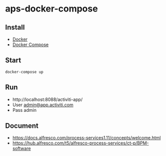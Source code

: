 # aps-docker-compose

## Install

- [Docker](https://docs.docker.com/engine/install/) 
- [Docker Compose](https://docs.docker.com/compose/install/)

## Start

```
docker-compose up
```

## Run

- http://localhost:8088/activiti-app/
- User admin@app.activiti.com
- Pass admin

## Document

- https://docs.alfresco.com/process-services1.11/concepts/welcome.html
- https://hub.alfresco.com/t5/alfresco-process-services/ct-p/BPM-software
